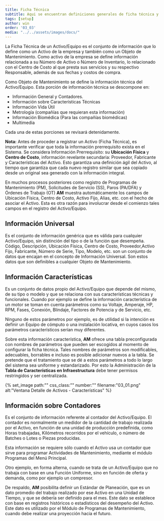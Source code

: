 ```yaml
---
title: Ficha Técnica
subtitle: Aqui se encuentran definiciones generales de ficha técnica y la información general que la compone.
tags: [setup]
author: win
order: '03_03'
media: "../../assets/images/docs/"
---
```


La Ficha Técnica de un Activo/Equipo es el conjunto de información que lo define como un Activo de la empresa y también como un Objeto de Mantenimiento.  Como activo de la empresa se define información relacionada a su Número de Activo o Número de Inventario, lo relacionado con el Centro de Costo al que presta sus servicios y su respectivo Responsable, además de sus fechas y costos de compra.

Como Objeto de Mantenimiento se define la información técnica del Activo/Equipo. Esta porción de información técnica se descompone en: 
- Información General y Contadores.
- Información sobre Características Técnicas
- Información Vida Útil
- Metrología (compañías que requieran esta información)
- Información Biomédica (Para las compañías biomédicas)
- Multimedia

Cada una de estas porciones se revisará detenidamente.

**Nota:** Antes de proceder a registrar un Activo (Ficha Técnica), es importante verificar que toda la información prerrequisito exista en el Sistema. Se considera Información Prerrequisito: su **Ubicación Física** y **Centro de Costo**, información revelante secundaria: Proveedor,  Fabricante y Características del Activo. Esto garantiza una definición ágil del Activo, al tiempo que garantiza que cada nuevo registro similar que sea copiado desde un original sea generado con la información integral.

En muchos procesos posteriores como registro de Programas de Mantenimiento (PM), Solicitudes de Servicio (SS), Paros (PA/DFA) y Órdenes de Trabajo (OT) **AM** muestra automáticamente los campos de Ubicación Física, Centro de Costo, Activo Fijo, Alias, etc. con el hecho de asociar el Activo. Esta es otra razón para involucrar desde el comienzo tales campos en el registro del Activo/Equipo.

## Información Universal

Es el conjunto de información genérica que es válida para cualquier Activo/Equipo, sin distinción del tipo o de la función  que  desempeña. Código, Descripción, Ubicación Física, Centro de Costo, Proveedor,Activo Fijo, Fabricante, Número de Serie, Tipo, Modelo, etc. son un conjunto de datos que encajan en el concepto de Información Universal. Son estos datos que son definibles a cualquier Objeto de Mantenimiento.

## Información Características  

Es un conjunto de datos propio del Activo/Equipo que depende del mismo, de su tipo o modelo y que se relaciona con sus características técnicas y funcionales. Cuando por ejemplo se define la información característica de un motor se  toman en cuenta parámetros como su Voltaje, Amperaje, HP, RPM, Fases, Conexión, Blindaje, Factores de Potencia y de Servicio, etc.

Ninguno  de  estos  parámetros  por ejemplo,  es  de  utilidad si la intención es definir un Equipo de cómputo o una instalación locativa, en cuyos casos los parámetros característicos serían muy diferentes.

Sobre esta  información  característica, **AM** ofrece una tabla preconfigurada con nombres de parámetros que  pueden ser escogidos al momento de configurar la ficha técnica. Tales nombres de parámetros son modificables, adecuables,  borrables e incluso es posible adicionar nuevos a la tabla. Se pretende que el tratamiento que se dé a estos parámetros a todo lo largo del sistema sea uniforme y estandarizado. Por esto la Administración de la **Tabla de Características en Infraestructura** debe tener permisos restringidos y ser centralizada.

{% set_image
  path:""
  css_class:""
  number:""
  filename:"03_01.png"
  alt:"Ventana Detalle de Activos - Características"
%}

## Información sobre Contadores

Es el conjunto de información referente al contador del Activo/Equipo. El contador es normalmente un medidor de la cantidad de trabajo realizada por el Activo, en función de una unidad de producción predefinida, como Horas trabajadas, Kilómetros recorridos por el vehículo, o número de Batches o Lotes o Piezas producidas.

Esta información se requiere sólo cuando el Activo usa un contador que sirve para programar Actividades de Mantenimiento, mediante el módulo <a class="btn blue px-6">Programas</a> del Menú Principal.

Otro ejemplo, en forma alterna, cuando se trata de un Activo/Equipo que no trabaja con base en una Función Uniforme, sino en función de oferta y demanda, como por ejemplo un compresor.

De respaldo, **AM** posibilita definir un Estándar de Planeación, que es un dato promedio del trabajo realizado por ese Activo en una Unidad de Tiempo, y que se debería ser definido para el mes. Este dato se establece con base en registros históricos o estadísticos del desempeño del Activo. Este dato es utilizado por el Módulo de Programas de Mantenimiento, cuando debe realizar una proyección hacia el futuro.

